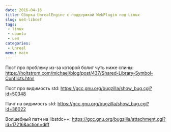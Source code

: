 ```yaml
---
date: 2016-04-16
title: Сборка UnrealEngine с поддержкой WebPlugin под Linux
slug: ue4-libcef
tags:
 - linux
 - ubuntu
 - ue4
categories:
 - Unreal
menu: main
---
```


Пост про проблему из-за которой болит чуть ниже спины: https://holtstrom.com/michael/blog/post/437/Shared-Library-Symbol-Conflicts.html

Пост про видимость std: https://gcc.gnu.org/bugzilla/show_bug.cgi?id=50348

Пачт на видимость std: https://gcc.gnu.org/bugzilla/show_bug.cgi?id=36022

Волшебный патч на libstdc++: https://gcc.gnu.org/bugzilla/attachment.cgi?id=17216&action=diff


<!--more-->